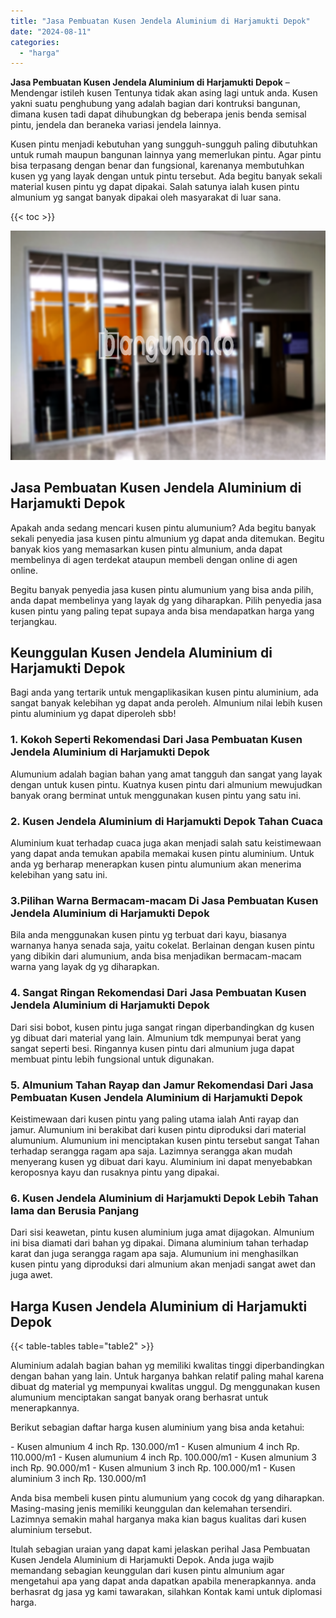 ```yaml
---
title: "Jasa Pembuatan Kusen Jendela Aluminium di Harjamukti Depok"
date: "2024-08-11"
categories: 
  - "harga"
---
```


**Jasa Pembuatan Kusen Jendela Aluminium di Harjamukti Depok** – Mendengar istileh kusen Tentunya tidak akan asing lagi untuk anda. Kusen yakni suatu penghubung yang adalah bagian dari kontruksi bangunan, dimana kusen tadi dapat dihubungkan dg beberapa jenis benda semisal pintu, jendela dan beraneka variasi jendela lainnya.

Kusen pintu menjadi kebutuhan yang sungguh-sungguh paling dibutuhkan untuk rumah maupun bangunan lainnya yang memerlukan pintu. Agar pintu bisa terpasang dengan benar dan fungsional, karenanya membutuhkan kusen yg yang layak dengan untuk pintu tersebut. Ada begitu banyak sekali material kusen pintu yg dapat dipakai. Salah satunya ialah kusen pintu almunium yg sangat banyak dipakai oleh masyarakat di luar sana.

{{< toc >}}

![Jasa Pembuatan Kusen Jendela Aluminium di Harjamukti Depok](/images/harga-kusen-jendela-alumunium-47.png)

## Jasa Pembuatan Kusen Jendela Aluminium di Harjamukti Depok

Apakah anda sedang mencari kusen pintu alumunium? Ada begitu banyak sekali penyedia jasa kusen pintu almunium yg dapat anda ditemukan. Begitu banyak kios yang memasarkan kusen pintu almunium, anda dapat membelinya di agen terdekat ataupun membeli dengan online di agen online.

Begitu banyak penyedia jasa kusen pintu alumunium yang bisa anda pilih, anda dapat membelinya yang layak dg yang diharapkan. Pilih penyedia jasa kusen pintu yang paling tepat supaya anda bisa mendapatkan harga yang terjangkau.

## Keunggulan Kusen Jendela Aluminium di Harjamukti Depok

Bagi anda yang tertarik untuk mengaplikasikan kusen pintu aluminium, ada sangat banyak kelebihan yg dapat anda peroleh. Almunium nilai lebih kusen pintu aluminium yg dapat diperoleh sbb!

### 1\. Kokoh Seperti Rekomendasi Dari Jasa Pembuatan Kusen Jendela Aluminium di Harjamukti Depok

Alumunium adalah bagian bahan yang amat tangguh dan sangat yang layak dengan untuk kusen pintu. Kuatnya kusen pintu dari almunium mewujudkan banyak orang berminat untuk menggunakan kusen pintu yang satu ini.

### 2\. Kusen Jendela Aluminium di Harjamukti Depok Tahan Cuaca

Aluminium kuat terhadap cuaca juga akan menjadi salah satu keistimewaan yang dapat anda temukan apabila memakai kusen pintu aluminium. Untuk anda yg berharap menerapkan kusen pintu alumunium akan menerima kelebihan yang satu ini.

### 3.Pilihan Warna Bermacam-macam Di Jasa Pembuatan Kusen Jendela Aluminium di Harjamukti Depok

Bila anda menggunakan kusen pintu yg terbuat dari kayu, biasanya warnanya hanya senada saja, yaitu cokelat. Berlainan dengan kusen pintu yang dibikin dari alumunium, anda bisa menjadikan bermacam-macam warna yang layak dg yg diharapkan.

### 4\. Sangat Ringan Rekomendasi Dari Jasa Pembuatan Kusen Jendela Aluminium di Harjamukti Depok

Dari sisi bobot, kusen pintu juga sangat ringan diperbandingkan dg kusen yg dibuat dari material yang lain. Almunium tdk mempunyai berat yang sangat seperti besi. Ringannya kusen pintu dari almunium juga dapat membuat pintu lebih fungsional untuk digunakan.

### 5\. Almunium Tahan Rayap dan Jamur Rekomendasi Dari Jasa Pembuatan Kusen Jendela Aluminium di Harjamukti Depok

Keistimewaan dari kusen pintu yang paling utama ialah Anti rayap dan jamur. Alumunium ini berakibat dari kusen pintu diproduksi dari material alumunium. Alumunium ini menciptakan kusen pintu tersebut sangat Tahan terhadap serangga ragam apa saja. Lazimnya serangga akan mudah menyerang kusen yg dibuat dari kayu. Aluminium ini dapat menyebabkan keroposnya kayu dan rusaknya pintu yang dipakai.

### 6\. Kusen Jendela Aluminium di Harjamukti Depok Lebih Tahan lama dan Berusia Panjang

Dari sisi keawetan, pintu kusen aluminium juga amat dijagokan. Almunium ini bisa diamati dari bahan yg dipakai. Dimana aluminium tahan terhadap karat dan juga serangga ragam apa saja. Alumunium ini menghasilkan kusen pintu yang diproduksi dari almunium akan menjadi sangat awet dan juga awet.

## Harga Kusen Jendela Aluminium di Harjamukti Depok

{{< table-tables table="table2" >}}

Aluminium adalah bagian bahan yg memiliki kwalitas tinggi diperbandingkan dengan bahan yang lain. Untuk harganya bahkan relatif paling mahal karena dibuat dg material yg mempunyai kwalitas unggul. Dg menggunakan kusen alumunium menciptakan sangat banyak orang berhasrat untuk menerapkannya.

Berikut sebagian daftar harga kusen aluminium yang bisa anda ketahui:

\- Kusen almunium 4 inch Rp. 130.000/m1 - Kusen almunium 4 inch Rp. 110.000/m1 - Kusen alumunium 4 inch Rp. 100.000/m1 - Kusen almunium 3 inch Rp. 90.000/m1 - Kusen almunium 3 inch Rp. 100.000/m1 - Kusen aluminium 3 inch Rp. 130.000/m1

Anda bisa membeli kusen pintu alumunium yang cocok dg yang diharapkan. Masing-masing jenis memiliki keunggulan dan kelemahan tersendiri. Lazimnya semakin mahal harganya maka kian bagus kualitas dari kusen aluminium tersebut.

Itulah sebagian uraian yang dapat kami jelaskan perihal Jasa Pembuatan Kusen Jendela Aluminium di Harjamukti Depok. Anda juga wajib memandang sebagian keunggulan dari kusen pintu almunium agar mengetahui apa yang dapat anda dapatkan apabila menerapkannya. anda berhasrat dg jasa yg kami tawarakan, silahkan Kontak kami untuk diplomasi harga.
